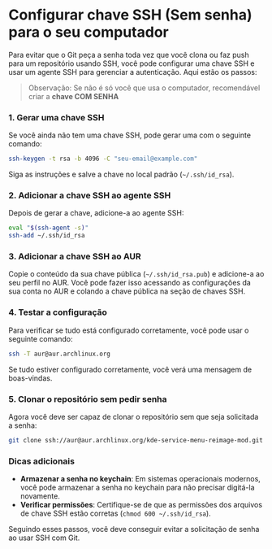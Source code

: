 # Configurar chave SSH (Sem senha) para o seu computador

Para evitar que o Git peça a senha toda vez que você clona ou faz push para um repositório usando SSH, você pode configurar uma chave SSH e usar um agente SSH para gerenciar a autenticação. Aqui estão os passos:

>Observação: Se não é só você que usa o computador, recomendável criar a **chave COM SENHA**
### 1. Gerar uma chave SSH
Se você ainda não tem uma chave SSH, pode gerar uma com o seguinte comando:

```bash
ssh-keygen -t rsa -b 4096 -C "seu-email@example.com"
```

Siga as instruções e salve a chave no local padrão (`~/.ssh/id_rsa`).

### 2. Adicionar a chave SSH ao agente SSH
Depois de gerar a chave, adicione-a ao agente SSH:

```bash
eval "$(ssh-agent -s)"
ssh-add ~/.ssh/id_rsa
```

### 3. Adicionar a chave SSH ao AUR
Copie o conteúdo da sua chave pública (`~/.ssh/id_rsa.pub`) e adicione-a ao seu perfil no AUR. Você pode fazer isso acessando as configurações da sua conta no AUR e colando a chave pública na seção de chaves SSH.

### 4. Testar a configuração
Para verificar se tudo está configurado corretamente, você pode usar o seguinte comando:

```bash
ssh -T aur@aur.archlinux.org
```

Se tudo estiver configurado corretamente, você verá uma mensagem de boas-vindas.

### 5. Clonar o repositório sem pedir senha
Agora você deve ser capaz de clonar o repositório sem que seja solicitada a senha:

```bash
git clone ssh://aur@aur.archlinux.org/kde-service-menu-reimage-mod.git
```

### Dicas adicionais
- **Armazenar a senha no keychain**: Em sistemas operacionais modernos, você pode armazenar a senha no keychain para não precisar digitá-la novamente.
- **Verificar permissões**: Certifique-se de que as permissões dos arquivos de chave SSH estão corretas (`chmod 600 ~/.ssh/id_rsa`).

Seguindo esses passos, você deve conseguir evitar a solicitação de senha ao usar SSH com Git.  

